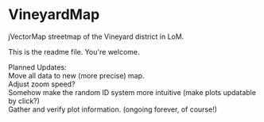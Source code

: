 # VineyardMap
jVectorMap streetmap of the Vineyard district in LoM.

This is the readme file. You're welcome.



Planned Updates:    
    Move all data to new (more precise) map.  
    Adjust zoom speed?  
    Somehow make the random ID system more intuitive (make plots updatable by click?)  
    Gather and verify plot information. (ongoing forever, of course!)  
  
